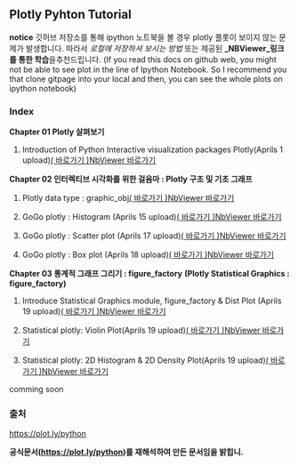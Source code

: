 ## Plotly Pyhton Tutorial
**notice**
깃허브 저장소를 통해 ipython 노트북을 볼 경우 plotly 플롯이 보이지 않는 문제가 발생합니다. 따라서 _로컬에 저장하셔 보시는 방법_ 또는 제공된 **_NBViewer_링크를 통한 학습**을추천드립니다. 
(If you read this docs on github web, you might not be able to see plot in the line of Ipython Notebook. 
So I recommend you that clone gitpage into your local and then, you can see the whole plots on ipython notebook)

### Index 
**Chapter 01 Plotly 살펴보기**

1. Introduction of Python Interactive visualization packages Plotly(Aprils 1 upload)[( 바로가기 )](https://github.com/pizza12333/project_repo/blob/master/Tutorial/Visualization/Plotly/Introduction_plotly.ipynb)[NbViewer 바로가기](https://nbviewer.jupyter.org/github/pizza12333/project_repo/blob/master/Tutorial/Visualization/Plotly/Introduction_plotly.ipynb)

**Chapter 02 인터렉티브 시각화를 위한 걸음마 : Plotly 구조 및 기초 그래프**

1. Plotly data type : graphic_obj[( 바로가기 )](https://github.com/pizza12333/project_repo/blob/master/Tutorial/Visualization/Plotly/Chapter02_plotly.graph_objcet.ipynb)[NbViewer 바로가기](https://nbviewer.jupyter.org/github/pizza12333/project_repo/blob/master/Tutorial/Visualization/Plotly/Chapter02_plotly.graph_objcet.ipynb)

2. GoGo plotly : Histogram (Aprils 15 upload)[( 바로가기 )](https://github.com/pizza12333/project_repo/blob/master/Tutorial/Visualization/Plotly/Chapter02_1%20Histogram.ipynb)[NbViewer 바로가기](https://nbviewer.jupyter.org/github/pizza12333/project_repo/blob/master/Tutorial/Visualization/Plotly/Chapter02_1%20Histogram.ipynb)

3. GoGo plotly : Scatter plot (Aprils 17 upload)[( 바로가기 )](https://github.com/pizza12333/project_repo/blob/master/Tutorial/Visualization/Plotly/Chaper02_2%20Scatter%20Plot.ipynb)[NbViewer 바로가기](https://nbviewer.jupyter.org/github/pizza12333/project_repo/blob/master/Tutorial/Visualization/Plotly/Chaper02_3%20Box%20Plot.ipynb)

4. GoGo plotly : Box plot (Aprils 18 upload)[( 바로가기 )](https://github.com/pizza12333/project_repo/blob/master/Tutorial/Visualization/Plotly/Chaper02_3%20Box%20Plot.ipynb)[NbViewer 바로가기](https://nbviewer.jupyter.org/github.com/pizza12333/project_repo/blob/master/Tutorial/Visualization/Plotly/Chaper02_3%20Box%20Plot.ipynb)

**Chapter 03 통계적 그래프 그리기 : figure_factory**
**(Plotly Statistical Graphics : figure_factory)**

1. Introduce Statistical Graphics module, figure_factory & Dist Plot (Aprils 19 upload)[( 바로가기 )](https://github.com/pizza12333/project_repo/blob/master/Tutorial/Visualization/Plotly/Chaper03_1.%20Dists%20Plot.ipynb)[NbViewer 바로가기](https://nbviewer.jupyter.org/github/pizza12333/project_repo/blob/master/Tutorial/Visualization/Plotly/Chaper03_1.%20Dists%20Plot.ipynb)

2. Statistical plotly: Violin Plot(Aprils 19 upload)[( 바로가기 )](https://github.com/pizza12333/project_repo/blob/master/Tutorial/Visualization/Plotly/Chapter03_01_Violin_Plot.ipynb)[NbViewer 바로가기](https://nbviewer.jupyter.org/github/pizza12333/project_repo/blob/master/Tutorial/Visualization/Plotly/Chapter03_01_Violin_Plot.ipynb)

3. Statistical plotly: 2D Histogram & 2D Density Plot(Aprils 19 upload)[( 바로가기 )](https://github.com/pizza12333/project_repo/blob/master/Tutorial/Visualization/Plotly/Chapter03_03_2D_Histogram_%26_Desitiy_Plot.ipynb)[NbViewer 바로가기](https://nbviewer.jupyter.org/github/pizza12333/project_repo/blob/master/Tutorial/Visualization/Plotly/Chapter03_03_2D_Histogram_%26_Desitiy_Plot.ipynb)


comming soon


### 출처

https://plot.ly/python

**공식문서(https://plot.ly/python)를 재해석하여 만든 문서임을 밝힙니.**
